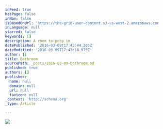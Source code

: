 ```yaml
---
inFeed: true
hasPage: false
inNav: false
isBasedOnUrl: 'https://the-grid-user-content.s3-us-west-2.amazonaws.com/acd4e1f1-c573-4e29-b5f9-2f13b47ea15f.png'
inLanguage: null
starred: false
keywords: []
description: A room to poop in
datePublished: '2016-03-09T17:43:44.205Z'
dateModified: '2016-03-09T17:43:18.975Z'
author: []
title: Bathroom
sourcePath: _posts/2016-03-09-bathroom.md
published: true
authors: []
publisher:
  name: null
  domain: null
  url: null
  favicon: null
_context: 'http://schema.org'
_type: Article

---
```

![](https://s3-us-west-2.amazonaws.com/the-grid-img/p/e9bfba751fe5ddb84bdba0b5add98f433d2989dc.png)
